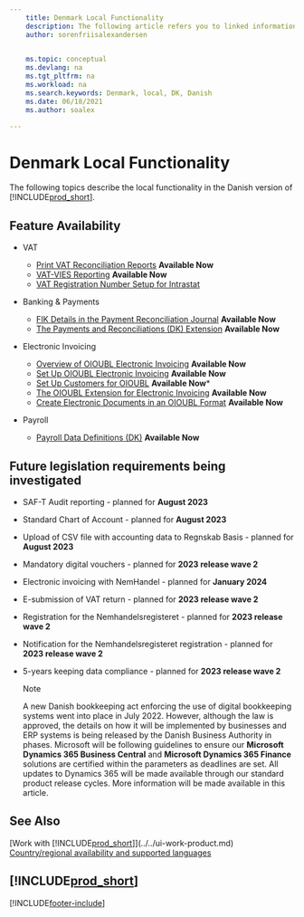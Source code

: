 ```yaml
---
    title: Denmark Local Functionality
    description: The following article refers you to linked information that describes local functionality in Denmark.
    author: sorenfriisalexandersen

    
    ms.topic: conceptual
    ms.devlang: na
    ms.tgt_pltfrm: na
    ms.workload: na
    ms.search.keywords: Denmark, local, DK, Danish
    ms.date: 06/18/2021
    ms.author: soalex

---
```

# Denmark Local Functionality

The following topics describe the local functionality in the Danish version of [!INCLUDE[prod_short](../../includes/prod_short.md)].  

## Feature Availability

* VAT
    * [Print VAT Reconciliation Reports](how-to-print-vat-reconciliation-reports.md) **Available Now**
    * [VAT-VIES Reporting](vat-vies-reporting.md) **Available Now**
    * [VAT Registration Number Setup for Intrastat](vat-registration-no-intrastat.md)  

* Banking & Payments
    * [FIK Details in the Payment Reconciliation Journal](fik-details-in-the-payment-reconciliation-journal.md) **Available Now**
    * [The Payments and Reconciliations (DK) Extension](../../ui-extensions-payments-reconciliation-formats-dk.md) **Available Now**

* Electronic Invoicing
    * [Overview of OIOUBL Electronic Invoicing](oioubl-electronic-invoicing-overview.md) **Available Now**
    * [Set Up OIOUBL Electronic Invoicing](how-to-set-up-oioubl.md) **Available Now**
    * [Set Up Customers for OIOUBL](how-to-set-up-customers-for-oioubl.md) **Available Now***
    * [The OIOUBL Extension for Electronic Invoicing](ui-extensions-oioubl.md) **Available Now**
    * [Create Electronic Documents in an OIOUBL Format](how-to-create-electronic-documents-by-using-oioubl.md) **Available Now**

* Payroll
    * [Payroll Data Definitions (DK)](ui-extensions-payroll-data-definitions-dk.md) **Available Now**

## Future legislation requirements being investigated

* SAF-T Audit reporting - planned for **August 2023**
* Standard Chart of Account - planned for **August 2023**
* Upload of CSV file with accounting data to Regnskab Basis - planned for **August 2023**
* Mandatory digital vouchers - planned for **2023 release wave 2**
* Electronic invoicing with NemHandel - planned for **January 2024**
* E-submission of VAT return - planned for **2023 release wave 2**
* Registration for the Nemhandelsregisteret - planned for **2023 release wave 2**
* Notification for the Nemhandelsregisteret registration - planned for **2023 release wave 2**
* 5-years keeping data compliance - planned for **2023 release wave 2**

    > [!Note]  
    > A new Danish bookkeeping act enforcing the use of digital bookkeeping systems went into place in July 2022. However, although the law is approved, the details on how it will be implemented by businesses and ERP systems is being released by the Danish Business Authority in phases. Microsoft will be following guidelines to ensure our **Microsoft Dynamics 365 Business Central** and **Microsoft Dynamics 365 Finance** solutions are certified within the parameters as deadlines are set. All updates to Dynamics 365 will be made available through our standard product release cycles. More information will be made available in this article.

## See Also

[Work with [!INCLUDE[prod_short](../../includes/prod_short.md)]](../../ui-work-product.md)  
[Country/regional availability and supported languages](/dynamics365/business-central/dev-itpro/compliance/apptest-countries-and-translations)  

## [!INCLUDE[prod_short](../../includes/free_trial_md.md)]  


[!INCLUDE[footer-include](../../includes/footer-banner.md)]

